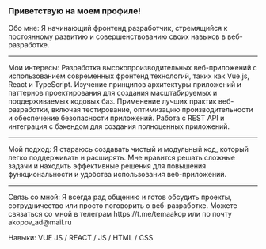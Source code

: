 ### Приветствую на моем профиле!
Обо мне:
Я начинающий фронтенд разработчик, стремящийся к постоянному развитию и совершенствованию своих навыков в веб-разработке.
<hr>
Мои интересы:
Разработка высокопроизводительных веб-приложений с использованием современных фронтенд технологий, таких как Vue.js, React и TypeScript.
Изучение принципов архитектуры приложений и паттернов проектирования для создания масштабируемых и поддерживаемых кодовых баз.
Применение лучших практик веб-разработки, включая тестирование, оптимизацию производительности и обеспечение безопасности приложений.
Работа с REST API и интеграция с бэкендом для создания полноценных приложений.
<hr>
Мой подход:
Я стараюсь создавать чистый и модульный код, который легко поддерживать и расширять. Мне нравится решать сложные задачи и находить эффективные решения для повышения функциональности и удобства использования веб-приложений.
<hr>
Связь со мной:
Я всегда рад общению и готов обсудить проекты, сотрудничество или просто поговорить о веб-разработке. Можете связаться со мной в телеграм https://t.me/temaakop или по почту akopov_ad@mail.ru


Навыки: VUE JS / REACT / JS / HTML / CSS


